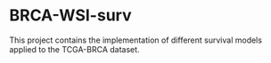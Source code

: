 # BRCA-WSI-surv
This project contains the implementation of different survival models applied to the TCGA-BRCA dataset.
